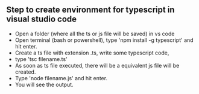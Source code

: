 ## Step to create environment for typescript in visual studio code
* Open a folder (where all the ts or js file will be saved) in vs code
* Open terminal (bash or powershell), type 'npm install -g typescript' and hit enter.
* Create a ts file  with extension .ts, write some typescript code,
* type 'tsc filename.ts'
* As soon as ts file executed, there will be a equivalent js file will be created.
* Type 'node filename.js' and hit enter.
* You will see the output.